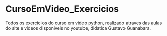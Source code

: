# CursoEmVideo_Exercicios
Todos os exercicios do curso em video python, realizado atraves das aulas do site e videos disponiveis no youtube, didatica Gustavo Guanabara.

